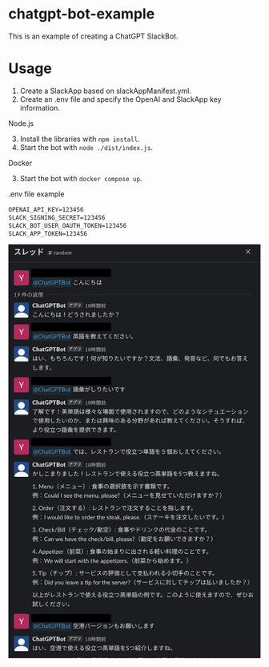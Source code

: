 # chatgpt-bot-example
This is an example of creating a ChatGPT SlackBot.

# Usage
1. Create a SlackApp based on slackAppManifest.yml.
2. Create an .env file and specify the OpenAI and SlackApp key information.

Node.js

3. Install the libraries with `npm install`.
4. Start the bot with `node ./dist/index.js`.

Docker

3. Start the bot with `docker compose up`.

.env file example
```
OPENAI_API_KEY=123456
SLACK_SIGNING_SECRET=123456
SLACK_BOT_USER_OAUTH_TOKEN=123456
SLACK_APP_TOKEN=123456
```

![](./bot.png)
